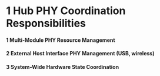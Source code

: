 # 1 Hub PHY Coordination Responsibilities


#### 1 Multi-Module PHY Resource Management


#### 2 External Host Interface PHY Management (USB, wireless)


#### 3 System-Wide Hardware State Coordination


